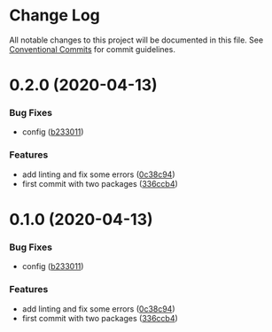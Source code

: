 # Change Log

All notable changes to this project will be documented in this file.
See [Conventional Commits](https://conventionalcommits.org) for commit guidelines.

# 0.2.0 (2020-04-13)

### Bug Fixes

- config ([b233011](https://github.ibm.com/Boomerang/boomerang.worker.base/commit/b23301103c7a065fc20461fe6d6208f6399cba07))

### Features

- add linting and fix some errors ([0c38c94](https://github.ibm.com/Boomerang/boomerang.worker.base/commit/0c38c9416702638389ea28ed114383e34ba7dc32))
- first commit with two packages ([336ccb4](https://github.ibm.com/Boomerang/boomerang.worker.base/commit/336ccb4d3649a36e07ff2caeffdd8b8d2385132b))

# 0.1.0 (2020-04-13)

### Bug Fixes

- config ([b233011](https://github.ibm.com/Boomerang/boomerang.worker.base/commit/b23301103c7a065fc20461fe6d6208f6399cba07))

### Features

- add linting and fix some errors ([0c38c94](https://github.ibm.com/Boomerang/boomerang.worker.base/commit/0c38c9416702638389ea28ed114383e34ba7dc32))
- first commit with two packages ([336ccb4](https://github.ibm.com/Boomerang/boomerang.worker.base/commit/336ccb4d3649a36e07ff2caeffdd8b8d2385132b))

